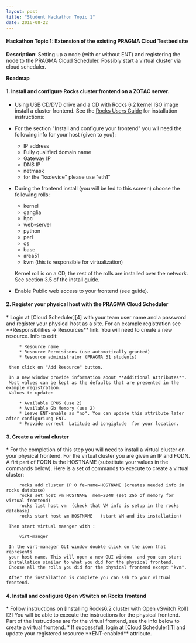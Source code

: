 ```yaml
---
layout: post
title: "Student Hackathon Topic 1"
date: 2016-08-22
---
```


<div class="border">
  <h4>Hackathon Topic 1: Extension of the existing PRAGMA Cloud Testbed site</h4>
</div>

**Description**: Setting up a node (with or without ENT) and registering the node to the PRAGMA Cloud
Scheduler. Possibly start a virtual cluster via cloud scheduler.

**Roadmap**

<h4><span class="strongword">1. Install and configure Rocks cluster frontend on a ZOTAC server.  </span></h4>

   * Using USB CD/DVD drive and a CD with Rocks 6.2 kernel ISO image install a
      cluster frontend. See the [Rocks Users Guide][1] for installation instructions:

   * For the section "Install and configure your frontend" you wil need the
     following info for your host (given to you):

     * IP address
     * Fully qualified domain name 
     * Gateway IP
     * DNS IP
     * netmask
     * for the "ksdevice" please use "eth1"

   * During the frontend install (you will be led to this screen) choose the following rolls:
 
     * kernel 
     * ganglia
     * hpc
     * web-server
     * python
     * perl
     * os
     * base
     * area51
     * kvm (this is responsible for virtualization)
     
     Kernel roll is on a CD, the rest of the rolls are installed over the network. 
     See section 3.5 of the install guide.

   * Enable Public web access to your frontend (see guide).

<h4><span class="strongword">2. Register your physical host with the PRAGMA Cloud Scheduler </span></h4>
   * Login at [Cloud Scheduler][4] with your team  user name and a password
     and register your physical host as a site. For an example registration
     see  **Responsibilities -> Resources** link. You will need to create a
     new resource. Info to edit:

         * Resource name
         * Resource Permisisons (use automatically granted)
         * Resource administrator (PRAGMA 31 students) 

     then click on "Add Resource" button. 

     In a new window provide information about **Additional Attributes**.
     Most values can be kept as the defaults that are presented in the example registration.
     Values to update:

         * Available CPUS (use 2)
         * Available Gb Memory (use 2)
         * Leave ENT-enable as "no". You can update this attribute later after configuriung ENT.
         * Provide correct  Latitude ad Longigtude  for your location.

<h4><span class="strongword">3. Create a vritual cluster</span></h4>
   * For the completion of this step you will need to install a virtual cluster
     on your physical frontend. For the virtual cluster you are given an IP
     and FQDN. A firt part of FQDN is the HOSTNAME (substitute your values in the commands below).
     Here is a set of commands to execute to create a virtual cluster:

         rocks add cluster IP 0 fe-name=HOSTNAME (creates needed info in rocks database)
         rocks set host vm HOSTNAME  mem=2048 (set 2Gb of memory for virtual frontend)
         rocks list host vm  (check that VM info is setup in the rocks database)
         rocks start host vm HOSTNAME   (start VM and its installation)

     Then start virtual maanger with :
        
		 virt-manger

     In the virt-manager GUI window double click on the icon that represents
	 your host name. This will open a new GUI window  and you can start
	 installation similar to what you did for the physical frontend. 
     Choose all the rolls you did for the physical frontend except "kvm".

     After the installation is complete you can ssh to your virtual frontend.

<h4><span class="strongword">4. Install and configure Open vSwitch on Rocks frontend </span></h4>
   * Follow instructions on [Installing Rocks6.2 cluster with Open vSwitch Roll][2]
     You will be able to execute the instructions for the physical frontend.
     Part of the instructions are for the virtual frontend, see the info below
     to create  a virtual frontend.
   * If successfull, login at [Cloud Scheduler][1] and update your registered
     resource **ENT-enabled** attribute.

<!--
<h4><span class="strongword">4. Install pragma_boot on the node </span></h4>

   Follow instructions in [this link][3]
-->

[1]: http://rocksclusters.github.io/docs/guides.html 
[2]: https://github.com/pragmagrid/pragma_ent/wiki/Installing-Rocks6.2-cluster-with-Open-vSwitch-Roll
[3]: https://github.com/pragmagrid/pragma_boot
[4]: http://fiji.rocksclusters.org/cloud-scheduler
